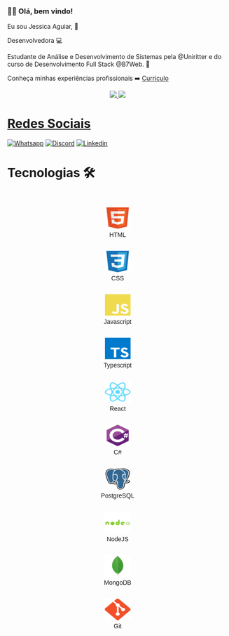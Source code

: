### 👧🏾 Olá, bem vindo!

Eu sou Jessica Aguiar, 🤩

Desenvolvedora  💻

Estudante de Análise e Desenvolvimento de Sistemas pela @Uniritter e do curso de Desenvolvimento Full Stack @B7Web. 📗

Conheça minhas experiências profissionais ➡️ <a href="https://jessicaagrs.github.io/projeto_portifolio_bulma/" target="_blank">Curriculo</a>

<div align = "center">
  <a href="https://github.com/jessicaagrs">
  <img height="180em" src="https://github-readme-stats.vercel.app/api?username=jessicaagrs&show_icons=true&theme=dracula&include_all_commits=true&count_private=true"/>
  <img height="180em" src="https://github-readme-stats.vercel.app/api/top-langs/?username=jessicaagrs&layout=compact&langs_count=7&theme=dracula"/>
</div>

  # Redes Sociais
  
  [![Whatsapp](https://img.shields.io/badge/WhatsApp-25D366?style=for-the-badge&logo=whatsapp&logoColor=white)](https://api.whatsapp.com/send?phone=555194252048)
  [![Discord](https://img.shields.io/badge/Discord-7289DA?style=for-the-badge&logo=discord&logoColor=white)](https://discord.com/channels/@JessicaAguiar#1868)
  [![Linkedin](https://img.shields.io/badge/LinkedIn-0077B5?style=for-the-badge&logo=linkedin&logoColor=white)](https://www.linkedin.com/in/jessicaag-rs/)
 
  
  # Tecnologias 🛠️

  <div style="display: flex; flex-direction: column; justify-content: center; align-items: center;"><br>
        <figure style="display: flex; flex-direction: column; align-items: center; gap: 5px;">
            <img height="50" width="60" src="https://raw.githubusercontent.com/devicons/devicon/master/icons/html5/html5-original.svg" style="max-width: 100%;">
            <figcaption style="font-family: 'Gill Sans', 'Gill Sans MT', Calibri, 'Trebuchet MS', sans-serif;">HTML</figcaption>
        </figure>
        <figure style="display: flex; flex-direction: column; align-items: center; gap: 5px;">
            <img height="50" width="60" src="https://raw.githubusercontent.com/devicons/devicon/master/icons/css3/css3-original.svg" style="max-width: 100%;">
            <figcaption style="font-family: 'Gill Sans', 'Gill Sans MT', Calibri, 'Trebuchet MS', sans-serif;">CSS</figcaption>
        </figure>
        <figure style="display: flex; flex-direction: column; align-items: center; gap: 5px;">
            <img height="50" width="60" src="https://raw.githubusercontent.com/devicons/devicon/master/icons/javascript/javascript-plain.svg" style="max-width: 100%;">
            <figcaption style="font-family: 'Gill Sans', 'Gill Sans MT', Calibri, 'Trebuchet MS', sans-serif;">Javascript</figcaption>
        </figure>
        <figure style="display: flex; flex-direction: column; align-items: center; gap: 5px;">
            <img height="50" width="60" src="https://raw.githubusercontent.com/devicons/devicon/master/icons/typescript/typescript-plain.svg" style="max-width: 100%;">
            <figcaption style="font-family: 'Gill Sans', 'Gill Sans MT', Calibri, 'Trebuchet MS', sans-serif;">Typescript</figcaption>
        </figure>
        <figure style="display: flex; flex-direction: column; align-items: center; gap: 5px;">
            <img height="50" width="60" src="https://raw.githubusercontent.com/devicons/devicon/master/icons/react/react-original.svg" style="max-width: 100%;">
            <figcaption style="font-family: 'Gill Sans', 'Gill Sans MT', Calibri, 'Trebuchet MS', sans-serif;">React</figcaption>
        </figure>
        <figure style="display: flex; flex-direction: column; align-items: center; gap: 5px;">
            <img height="50" width="60" src="https://raw.githubusercontent.com/devicons/devicon/master/icons/csharp/csharp-original.svg" style="max-width: 100%;">
            <figcaption style="font-family: 'Gill Sans', 'Gill Sans MT', Calibri, 'Trebuchet MS', sans-serif;">C#</figcaption>
        </figure>
        <figure style="display: flex; flex-direction: column; align-items: center; gap: 5px;">
            <img height="50" width="60" src="https://raw.githubusercontent.com/devicons/devicon/1119b9f84c0290e0f0b38982099a2bd027a48bf1/icons/postgresql/postgresql-original.svg" style="max-width: 100%;">
            <figcaption style="font-family: 'Gill Sans', 'Gill Sans MT', Calibri, 'Trebuchet MS', sans-serif;">PostgreSQL</figcaption>
        </figure>
        <figure style="display: flex; flex-direction: column; align-items: center; gap: 5px;">
            <img height="50" width="60" src="https://raw.githubusercontent.com/devicons/devicon/1119b9f84c0290e0f0b38982099a2bd027a48bf1/icons/nodejs/nodejs-plain-wordmark.svg"" style="max-width: 100%;">
            <figcaption style="font-family: 'Gill Sans', 'Gill Sans MT', Calibri, 'Trebuchet MS', sans-serif;">NodeJS</figcaption>
        </figure>
        <figure style="display: flex; flex-direction: column; align-items: center; gap: 5px;">
            <img height="50" width="60" src="https://raw.githubusercontent.com/devicons/devicon/55609aa5bd817ff167afce0d965585c92040787a/icons/mongodb/mongodb-original.svg"" style="max-width: 100%;">
            <figcaption style="font-family: 'Gill Sans', 'Gill Sans MT', Calibri, 'Trebuchet MS', sans-serif;">MongoDB</figcaption>
        </figure>
        <figure style="display: flex; flex-direction: column; align-items: center; gap: 5px;">
            <img height="50" width="60" src="https://raw.githubusercontent.com/devicons/devicon/55609aa5bd817ff167afce0d965585c92040787a/icons/git/git-original.svg"" style="max-width: 100%;">
            <figcaption style="font-family: 'Gill Sans', 'Gill Sans MT', Calibri, 'Trebuchet MS', sans-serif;">Git</figcaption>
        </figure>
    </div>


 

